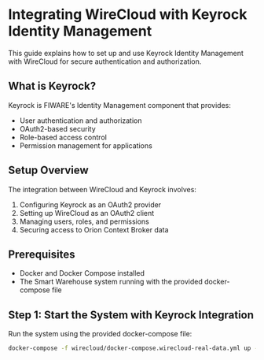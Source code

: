 # Integrating WireCloud with Keyrock Identity Management

This guide explains how to set up and use Keyrock Identity Management with WireCloud for secure authentication and authorization.

## What is Keyrock?

Keyrock is FIWARE's Identity Management component that provides:
- User authentication and authorization
- OAuth2-based security
- Role-based access control
- Permission management for applications

## Setup Overview

The integration between WireCloud and Keyrock involves:

1. Configuring Keyrock as an OAuth2 provider
2. Setting up WireCloud as an OAuth2 client
3. Managing users, roles, and permissions
4. Securing access to Orion Context Broker data

## Prerequisites

- Docker and Docker Compose installed
- The Smart Warehouse system running with the provided docker-compose file

## Step 1: Start the System with Keyrock Integration

Run the system using the provided docker-compose file:

```bash
docker-compose -f wirecloud/docker-compose.wirecloud-real-data.yml up -d

